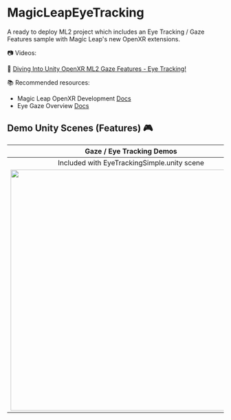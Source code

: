 # MagicLeapEyeTracking

A ready to deploy ML2 project which includes an Eye Tracking / Gaze Features sample with Magic Leap's new OpenXR extensions.

📷 Videos:

📌 [Diving Into Unity OpenXR ML2 Gaze Features - Eye Tracking!](https://youtu.be/IqZtadtnSeI)

📚 Recommended resources:

- Magic Leap OpenXR Development [Docs](https://developer-docs.magicleap.cloud/docs/guides/unity-openxr/getting-started/openxr-unity-getting-started)
- Eye Gaze Overview [Docs](https://developer-docs.magicleap.cloud/docs/guides/unity-openxr/eye-gaze/eye-tracking-overview)

## Demo Unity Scenes (Features) 🎮

|**Gaze / Eye Tracking Demos**|
|:-:|
|Included with EyeTrackingSimple.unity scene|
|<img src="https://github.com/dilmerv/MagicLeapEyeTracking/blob/master/Docs/Images/ML2_EyeTracking_Demo_1.gif" width="560">|
